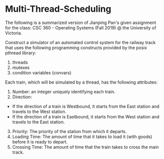 # Multi-Thread-Scheduling

The following is a summarized version of Jianping Pan's given assignment for the class: CSC 360 - Operating Systems (Fall 2019) @ the University of Victoria. 

Construct a simulator of an automated control system for the railway track that uses the following programming constructs provided by the posix pthread library:

1. threads
2. mutexes
3. condition variables (convars)


Each train, which will be simulated by a thread, has the following attributes:
1. Number: an integer uniquely identifying each train.
2. Direction:
 - If the direction of a train is Westbound, it starts from the East station and travels to the West station.
 - If the direction of a train is Eastbound, it starts from the West station and travels to the East station.
3. Priority: The priority of the station from which it departs.
4. Loading Time: The amount of time that it takes to load it (with goods) before it is ready to depart.
5. Crossing Time: The amount of time that the train takes to cross the main track.
